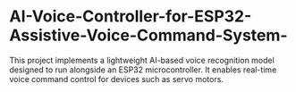 # AI-Voice-Controller-for-ESP32-Assistive-Voice-Command-System-
This project implements a lightweight AI-based voice recognition model designed to run alongside an ESP32 microcontroller. It enables real-time voice command control for devices such as servo motors. 
